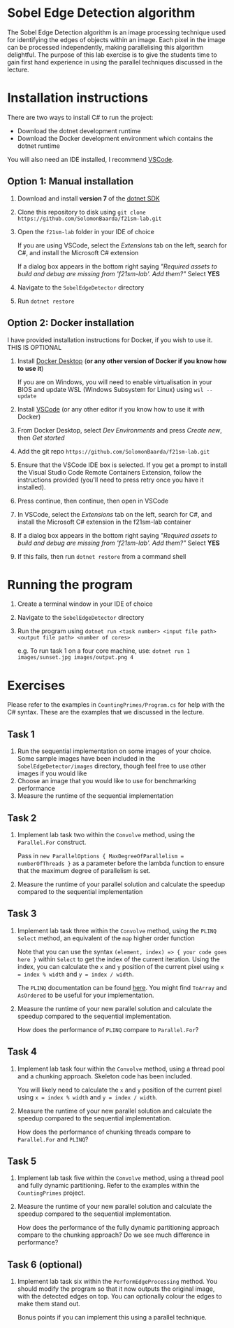 # Sobel Edge Detection algorithm

The Sobel Edge Detection algorithm is an image processing technique used for identifying the edges of objects within an image. Each pixel in the image can be processed independently, making parallelising this algorithm delightful. The purpose of this lab exercise is to give the students time to gain first hand experience in using the parallel techniques discussed in the lecture.

# Installation instructions

There are two ways to install C# to run the project:
* Download the dotnet development runtime 
* Download the Docker development environment which contains the dotnet runtime

You will also need an IDE installed, I recommend [VSCode](https://code.visualstudio.com/download).

## Option 1: Manual installation

1. Download and install **version 7** of the [dotnet SDK](https://dotnet.microsoft.com/en-us/download)
2. Clone this repository to disk using `git clone https://github.com/SolomonBaarda/f21sm-lab.git`
3. Open the `f21sm-lab` folder in your IDE of choice
    
    If you are using VSCode, select the *Extensions* tab on the left, search for C#, and install the Microsoft C# extension

    If a dialog box appears in the bottom right saying *"Required assets to build and debug are missing from 'f21sm-lab'. Add them?"* Select **YES**

4. Navigate to the `SobelEdgeDetector` directory

5. Run `dotnet restore`


## Option 2: Docker installation

I have provided installation instructions for Docker, if you wish to use it. THIS IS OPTIONAL

1. Install [Docker Desktop](https://docs.docker.com/get-docker/) (**or any other version of Docker if you know how to use it**)

    If you are on Windows, you will need to enable virtualisation in your BIOS and update WSL (Windows Subsystem for Linux) using `wsl --update`

2. Install [VSCode](https://code.visualstudio.com/download) (or any other editor if you know how to use it with Docker)
3. From Docker Desktop, select *Dev Environments* and press *Create new*, then *Get started*
5. Add the git repo `https://github.com/SolomonBaarda/f21sm-lab.git`
6. Ensure that the VSCode IDE box is selected. If you get a prompt to install the Visual Studio Code Remote Containers Extension, follow the instructions provided (you'll need to press retry once you have it installed).
7. Press continue, then continue, then open in VSCode
8. In VSCode, select the *Extensions* tab on the left, search for C#, and install the Microsoft C# extension in the f21sm-lab container
9. If a dialog box appears in the bottom right saying *"Required assets to build and debug are missing from 'f21sm-lab'. Add them?"* Select **YES**
10. If this fails, then run `dotnet restore` from a command shell

# Running the program

1. Create a terminal window in your IDE of choice 
2. Navigate to the `SobelEdgeDetector` directory
3. Run the program using `dotnet run <task number> <input file path> <output file path> <number of cores>` 
   
   e.g. To run task 1 on a four core machine, use: `dotnet run 1 images/sunset.jpg images/output.png 4`

# Exercises

Please refer to the examples in `CountingPrimes/Program.cs` for help with the C# syntax. These are the examples that we discussed in the lecture. 

## Task 1

1. Run the sequential implementation on some images of your choice. Some sample images have been included in the `SobelEdgeDetector/images` directory, though feel free to use other images if you would like
2. Choose an image that you would like to use for benchmarking performance 
3. Measure the runtime of the sequential implementation 

## Task 2

1. Implement lab task two within the `Convolve` method, using the `Parallel.For` construct.

    Pass in `new ParallelOptions { MaxDegreeOfParallelism = numberOfThreads }` as a parameter before the lambda function to ensure that the maximum degree of parallelism is set.

2. Measure the runtime of your parallel solution and calculate the speedup compared to the sequential implementation

## Task 3

1. Implement lab task three within the `Convolve` method, using the `PLINQ Select` method, an equivalent of the `map` higher order function

    Note that you can use the syntax `(element, index) => { your code goes here }` within `Select` to get the index of the current iteration. Using the index, you can calculate the `x` and `y` position of the current pixel using `x = index % width` and `y = index / width`.

    The `PLINQ` documentation can be found [here](https://learn.microsoft.com/en-us/dotnet/standard/parallel-programming/introduction-to-plinq). You might find `ToArray` and `AsOrdered` to be useful for your implementation.

2. Measure the runtime of your new parallel solution and calculate the speedup compared to the sequential implementation. 

    How does the performance of `PLINQ` compare to `Parallel.For`?

## Task 4

1. Implement lab task four within the `Convolve` method, using a thread pool and a chunking approach. Skeleton code has been included.
   
   You will likely need to calculate the `x` and `y` position of the current pixel using `x = index % width` and `y = index / width`.

2. Measure the runtime of your new parallel solution and calculate the speedup compared to the sequential implementation. 

    How does the performance of chunking threads compare to `Parallel.For` and `PLINQ`?

## Task 5

1. Implement lab task five within the `Convolve` method, using a thread pool and fully dynamic partitioning. Refer to the examples within the `CountingPrimes` project.

2. Measure the runtime of your new parallel solution and calculate the speedup compared to the sequential implementation. 

    How does the performance of the fully dynamic partitioning approach compare to the chunking approach? Do we see much difference in performance?

## Task 6 (optional)

1. Implement lab task six within the `PerformEdgeProcessing` method. You should modify the program so that it now outputs the original image, with the detected edges on top. You can optionally colour the edges to make them stand out. 

    Bonus points if you can implement this using a parallel technique. 
